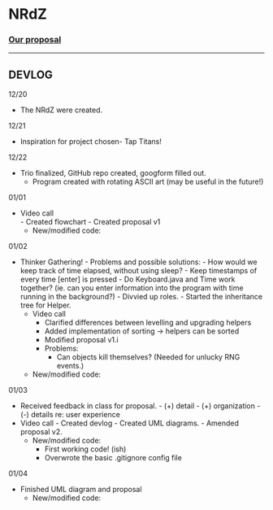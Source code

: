 # NRdZ
### [Our proposal](./proposal.pdf)
---
## DEVLOG

12/20 	
- The NRdZ were created.

12/21 	
- Inspiration for project chosen- Tap Titans! 

12/22 	
- Trio finalized, GitHub repo created, googform filled out.
  - Program created with rotating ASCII art (may be useful in the future!)
  
01/01 	
- Video call	 
		- Created flowchart
		- Created proposal v1
	- New/modified code: 
  
01/02 	
- Thinker Gathering!
		- Problems and possible solutions:
			- How would we keep track of time elapsed, without using sleep?
				- Keep timestamps of every time [enter] is pressed
			- Do Keyboard.java and Time work together? (ie. can you enter information into the program with time running in the background?)
		- Divvied up roles.
		- Started the inheritance tree for Helper.
	- Video call
		- Clarified differences between levelling and upgrading helpers 
		- Added implementation of sorting → helpers can be sorted 
		- Modified proposal v1.i
		- Problems:
			- Can objects kill themselves? (Needed for unlucky RNG events.)
	- New/modified code: 
  
01/03 	
- Received feedback in class for proposal.
		- (+) detail
		- (+) organization
		- (-) details re: user experience
- Video call
		- Created devlog
		- Created UML diagrams.
		- Amended proposal v2.
	- New/modified code: 
		- First working code! (ish) 
		- Overwrote the basic .gitignore config file
    
01/04	
- Finished UML diagram and proposal
	- New/modified code:
